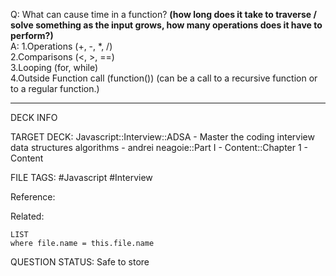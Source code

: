 Q: What can cause time in a function? **(how long does it take to traverse / solve something as the input grows, how many operations does it have to perform?)**  
A: 1.Operations (+, -, \*, /)  
2.Comparisons (<, >, ==)  
3.Looping (for, while)  
4.Outside Function call (function()) (can be a call to a recursive function or to a regular function.)
<!--ID: 1693659900874-->

---

DECK INFO

TARGET DECK: Javascript::Interview::ADSA - Master the coding interview data structures algorithms - andrei neagoie::Part I - Content::Chapter 1 - Content

FILE TAGS: #Javascript #Interview

Reference:

Related:

```dataview
LIST
where file.name = this.file.name
```


QUESTION STATUS: Safe to store